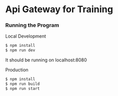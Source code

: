 # Api Gateway for Training 

### Running the Program

Local Development
```bash
$ npm install
$ npm run dev
```
It should be running on localhost:8080

Production
```bash
$ npm install
$ npm run build
$ npm run start
```
